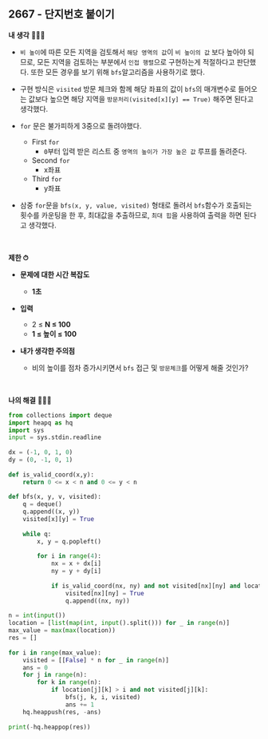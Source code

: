 ## 2667 - 단지번호 붙이기

**내 생각** 🤷🏻‍♂️ 
- `비 높이`에 따른 모든 지역을 검토해서 `해당 영역의 값`이 `비 높이의 값` 보다 높아야 되므로, 모든 지역을 검토하는 부분에서 `인접 행렬`으로 구현하는게 적절하다고 판단했다.
또한 모든 경우를 보기 위해 `bfs`알고리즘을 사용하기로 했다.
- 구현 방식은 `visited` 방문 체크와 함께 해당 좌표의 값이 `bfs`의 매개변수로 들어오는 값보다 높으면 해당 지역을 `방문처리(visited[x][y] == True)` 해주면 된다고 생각했다.
- `for` 문은 불가피하게 3중으로 돌려야했다.
    - First `for`
        - `0`부터 입력 받은 리스트 중 `영역의 높이가 가장 높은 값` 루프를 돌려준다.
    - Second `for`
        - x좌표
    - Third `for`
        - y좌표
    
- 삼중 `for`문을 `bfs(x, y, value, visited)` 형태로 돌려서 `bfs`함수가 호출되는 횟수를 카운팅을 한 후, 최대값을 추출하므로, `최대 힙`을 사용하여 출력을 하면 된다고 생각했다.

</br>
    
**제한 ⏱**
- **문제에 대한 시간 복잡도**
    - **1초**
- **입력**
    - 2 ≤ **N ≤ 100**
    - **1 ≤ 높이 ≤ 100**
        
 - **내가 생각한 주의점**
    - 비의 높이를 점차 증가시키면서 `bfs` 접근 및 `방문체크`를 어떻게 해줄 것인가?

</br>

**나의 해결** 👨🏻‍💻
```python
from collections import deque
import heapq as hq
import sys
input = sys.stdin.readline
    
dx = (-1, 0, 1, 0)
dy = (0, -1, 0, 1)
    
def is_valid_coord(x,y):
    return 0 <= x < n and 0 <= y < n
    
def bfs(x, y, v, visited):
    q = deque()
    q.append((x, y))
    visited[x][y] = True
    
    while q:
        x, y = q.popleft()
    
        for i in range(4):
            nx = x + dx[i]
            ny = y + dy[i]
    
            if is_valid_coord(nx, ny) and not visited[nx][ny] and location[nx][ny] > v:
                visited[nx][ny] = True
                q.append((nx, ny))
    
n = int(input())
location = [list(map(int, input().split())) for _ in range(n)]
max_value = max(max(location))
res = []
    
for i in range(max_value):
    visited = [[False] * n for _ in range(n)]
    ans = 0
    for j in range(n):
        for k in range(n):
            if location[j][k] > i and not visited[j][k]:
                bfs(j, k, i, visited)
                ans += 1
    hq.heappush(res, -ans)
        
print(-hq.heappop(res))
```
